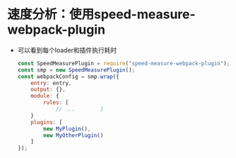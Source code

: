 # 速度分析：使用speed-measure-webpack-plugin

- 可以看到每个loader和插件执行耗时

  ```js
  const SpeedMeasurePlugin = require("speed-measure-webpack-plugin");
  const smp = new SpeedMeasurePlugin();
  const webpackConfig = smp.wrap({
      entry: entry,
      output: {},
      module: {
          rules: [
              // ...        ]
      }
      plugins: [
          new MyPlugin(),
          new MyOtherPlugin()
      ]
  });
  ```

  